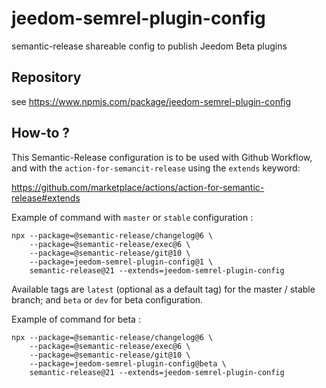 # jeedom-semrel-plugin-config

semantic-release shareable config to publish Jeedom Beta plugins

## Repository

see https://www.npmjs.com/package/jeedom-semrel-plugin-config 

## How-to ?

This Semantic-Release configuration is to be used with Github Workflow, and
with the `action-for-semancit-release` using the `extends` keyword:

https://github.com/marketplace/actions/action-for-semantic-release#extends

Example of command with `master` or `stable` configuration :
```
npx --package=@semantic-release/changelog@6 \
    --package=@semantic-release/exec@6 \
    --package=@semantic-release/git@10 \
    --package=jeedom-semrel-plugin-config@1 \
    semantic-release@21 --extends=jeedom-semrel-plugin-config
```

Available tags are `latest` (optional as a default tag) for the master / stable branch;
 and `beta` or `dev` for beta configuration.

 Example of command for beta :

```
npx --package=@semantic-release/changelog@6 \
    --package=@semantic-release/exec@6 \
    --package=@semantic-release/git@10 \
    --package=jeedom-semrel-plugin-config@beta \
    semantic-release@21 --extends=jeedom-semrel-plugin-config
```
